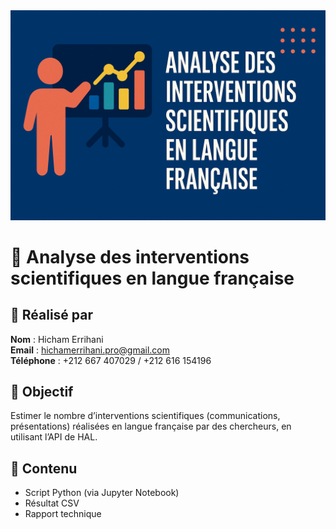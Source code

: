 <img src="docs/banner.png" alt="Bannière du projet" width="700"/>


# 🎤 Analyse des interventions scientifiques en langue française

## 👤 Réalisé par
**Nom** : Hicham Errihani  
**Email** : hichamerrihani.pro@gmail.com  
**Téléphone** : +212 667 407029 / +212 616 154196

## 🎯 Objectif
Estimer le nombre d’interventions scientifiques (communications, présentations) réalisées en langue française par des chercheurs, en utilisant l’API de HAL.

## 📁 Contenu
- Script Python (via Jupyter Notebook)
- Résultat CSV
- Rapport technique

